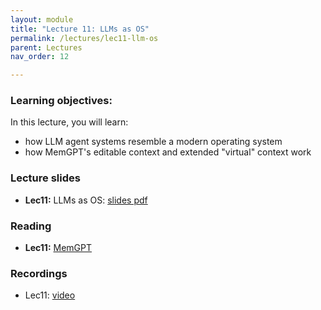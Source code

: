 ```yaml
---
layout: module
title: "Lecture 11: LLMs as OS"
permalink: /lectures/lec11-llm-os
parent: Lectures
nav_order: 12

---
```


### Learning objectives:

In this lecture, you will learn:

* how LLM agent systems resemble a modern operating system
* how MemGPT's editable context and extended "virtual" context work


### Lecture slides

* **Lec11:** LLMs as OS: [slides pdf](/ds5110-spring25/assets/docs/lec11-llm-os.pdf)


### Reading

* **Lec11:** [MemGPT](https://arxiv.org/pdf/2310.08560)


### Recordings

* Lec11: [video]()


